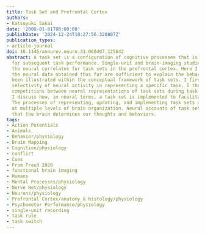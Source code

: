```yaml
---
title: Task Set and Prefrontal Cortex
authors:
- Katsuyuki Sakai
date: '2008-01-01T00:00:00'
publishDate: '2024-12-24T10:27:56.320807Z'
publication_types:
- article-journal
doi: 10.1146/annurev.neuro.31.060407.125642
abstract: A task set is a configuration of cognitive processes that is actively maintained
  for subsequent task performance. Single-unit and brain-imaging studies have identified
  the neural correlates for task sets in the prefrontal cortex. Here I examine whether
  the neural data obtained thus far are sufficient to explain the behaviors that have
  been illustrated within the conceptual framework of task sets. I first discuss the
  selectivity of neural activity in representing a specific task. I then discuss the
  competitions between neural representations of task sets during task switch. Finally
  I discuss how, in neural terms, a task set is implemented to facilitate task performance.
  The processes of representing, updating, and implementing task sets occur in parallel
  at multiple levels of brain organization. Neural accounts of task sets demonstrate
  that the brain determines our thoughts and behaviors.
tags:
- Action Potentials
- Animals
- Behavior/physiology
- Brain Mapping
- Cognition/physiology
- conflict
- Cues
- From Freud 2020
- functional brain imaging
- Humans
- Mental Processes/physiology
- Nerve Net/physiology
- Neurons/physiology
- Prefrontal Cortex/anatomy & histology/physiology
- Psychomotor Performance/physiology
- single-unit recording
- task rule
- task switch
---
```


